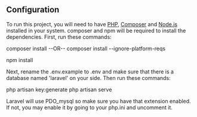 ## Configuration
To run this project, you will need to have [PHP](https://www.php.net/downloads), [Composer](https://getcomposer.org/download/) and [Node.js](https://nodejs.org/en/download/) installed in your system. composer and npm will be required to install the dependencies. First, run these commands:

composer install
--OR--
composer install --ignore-platform-reqs

npm install

Next, rename the .env.example to .env and make sure that there is a database named 'laravel' on your side. Then run these commands:

php artisan key:generate
php artisan serve

Laravel will use PDO_mysql so make sure you have that extension enabled. If not, you may enable it by going to your php.ini and uncomment it.